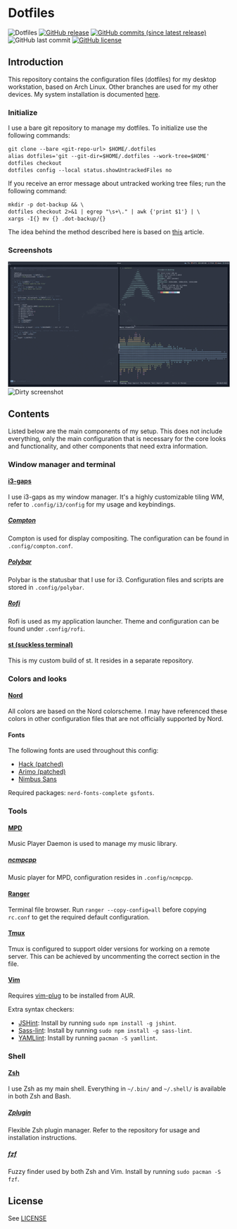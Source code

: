 # Dotfiles

![Dotfiles](dotfiles.png)
[![GitHub release](https://img.shields.io/github/release/vincevrp/dotfiles.svg?style=flat-square)](https://github.com/Vincevrp/dotfiles/releases)
[![GitHub commits (since latest release)](https://img.shields.io/github/commits-since/Vincevrp/dotfiles/latest.svg?style=flat-square)](https://github.com/Vincevrp/dotfiles)
![GitHub last commit](https://img.shields.io/github/last-commit/Vincevrp/dotfiles.svg?style=flat-square)
[![GitHub license](https://img.shields.io/github/license/Vincevrp/dotfiles.svg?style=flat-square)](https://github.com/Vincevrp/dotfiles/blob/master/LICENSE)

## Introduction

This repository contains the configuration files (dotfiles) for my desktop workstation, based on Arch Linux. Other branches are used for my other devices. My system installation is documented [here](https://github.com/Vincevrp/cheat-sheets/blob/gh-pages/arch-install.pdf).

### Initialize

I use a bare git repository to manage my dotfiles. To initialize use the following commands:

```
git clone --bare <git-repo-url> $HOME/.dotfiles
alias dotfiles='git --git-dir=$HOME/.dotfiles --work-tree=$HOME'
dotfiles checkout
dotfiles config --local status.showUntrackedFiles no
```

If you receive an error message about untracked working tree files; run the following command:

```
mkdir -p dot-backup && \
dotfiles checkout 2>&1 | egrep "\s+\." | awk {'print $1'} | \
xargs -I{} mv {} .dot-backup/{}
```

The idea behind the method described here is based on [this](https://developer.atlassian.com/blog/2016/02/best-way-to-store-dotfiles-git-bare-repo/) article.

### Screenshots

![Clean screenshot](SCREENSHOT.png)
![Dirty screenshot](SCREENSHOT2.png)

## Contents

Listed below are the main components of my setup. This does not include everything, only the main configuration that is necessary for the core looks and functionality, and other components that need extra information.

### Window manager and terminal

#### [i3-gaps](https://www.archlinux.org/packages/community/x86_64/i3-gaps/)

I use i3-gaps as my window manager. It's a highly customizable tiling WM, refer to `.config/i3/config` for my usage and keybindings.

##### [Compton](https://github.com/chjj/compton)

Compton is used for display compositing. The configuration can be found in `.config/compton.conf`.

##### [Polybar](https://github.com/jaagr/polybar)

Polybar is the statusbar that I use for i3. Configuration files and scripts are stored in `.config/polybar`.

##### [Rofi](https://github.com/DaveDavenport/rofi)

Rofi is used as my application launcher. Theme and configuration can be found under `.config/rofi`.

#### [st (suckless terminal)](https://github.com/Vincevrp/st)

This is my custom build of st. It resides in a separate repository.

### Colors and looks

#### [Nord](https://github.com/arcticicestudio/nord)

All colors are based on the Nord colorscheme. I may have referenced these colors in other configuration files that are not officially supported by Nord.

#### Fonts

The following fonts are used throughout this config:

- [Hack (patched)](https://github.com/ryanoasis/nerd-fonts/tree/master/patched-fonts/Hack)
- [Arimo (patched)](https://github.com/ryanoasis/nerd-fonts/tree/master/patched-fonts/Arimo)
- [Nimbus Sans](https://github.com/ArtifexSoftware/urw-base35-fonts)

Required packages: `nerd-fonts-complete gsfonts`.

### Tools

#### [MPD](https://github.com/MusicPlayerDaemon/MPD)

Music Player Daemon is used to manage my music library.

##### [ncmpcpp](https://github.com/arybczak/ncmpcpp)

Music player for MPD, configuration resides in `.config/ncmpcpp`.

#### [Ranger](https://github.com/ranger/ranger)

Terminal file browser. Run `ranger --copy-config=all` before copying `rc.conf` to get the required default configuration.

#### [Tmux](https://github.com/tmux/tmux)

Tmux is configured to support older versions for working on a remote server. This can be achieved by uncommenting the correct section in the file.

#### [Vim](https://github.com/vim/vim)

Requires [vim-plug](https://github.com/junegunn/vim-plug) to be installed from AUR.

Extra syntax checkers:

- [JSHint](https://github.com/jshint/jshint/): Install by running `sudo npm install -g jshint`.
- [Sass-lint](https://github.com/sasstools/sass-lint): Install by running `sudo npm install -g sass-lint`.
- [YAMLlint](https://github.com/adrienverge/yamllint): Install by running `pacman -S yamllint`.

### Shell

#### [Zsh](https://wiki.archlinux.org/index.php/Zsh)

I use Zsh as my main shell. Everything in `~/.bin/` and `~/.shell/` is available in both Zsh and Bash.

##### [Zplugin](https://github.com/zdharma/zplugin)

Flexible Zsh plugin manager. Refer to the repository for usage and installation instructions.

##### [fzf](https://github.com/junegunn/fzf)

Fuzzy finder used by both Zsh and Vim. Install by running `sudo pacman -S fzf`.

## License

See [LICENSE](../LICENSE)
